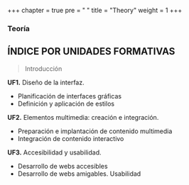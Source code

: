 +++
chapter = true
pre = "<b> </b>"
title = "Theory"
weight = 1
+++

### Teoría

## ÍNDICE POR UNIDADES FORMATIVAS

> Introducción
>
**UF1.** Diseño de la interfaz.
+ Planificación de interfaces gráficas 
+ Definición y aplicación de estilos

**UF2.** Elementos multimedia: creación e integración.
+ Preparación e implantación de contenido multimedia
+ Integración de contenido interactivo

**UF3.** Accesibilidad y usabilidad.
+ Desarrollo de webs accesibles
+ Desarrollo de webs amigables. Usabilidad
